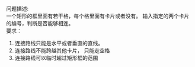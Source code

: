 问题描述:  
一个矩形的框里面有若干格，每个格里面有卡片或者没有。 输入指定的两个卡片的编号，判断是否能够相连。  
要求：  
1. 连接路线只能是水平或者垂直的直线。  
2. 连接路线不能跨越其他卡片， 只能走空格  
3. 连接路线可以临时超过矩形框的范围  
